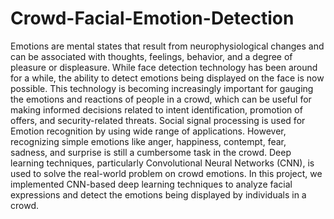 # Crowd-Facial-Emotion-Detection

Emotions are mental states that result from neurophysiological changes and can be associated with thoughts, feelings, behavior, and a degree of pleasure or displeasure. While face detection technology has been around for a while, the ability to detect emotions being displayed on the face is now possible. This technology is becoming increasingly important for gauging the emotions and reactions of people in a crowd, which can be useful for making informed decisions related to intent identification, promotion of offers, and security-related threats. Social signal processing is used for Emotion recognition by using wide range of applications. However, recognizing simple emotions like anger, happiness, contempt, fear, sadness, and surprise is still a cumbersome task in the crowd. Deep learning techniques, particularly Convolutional Neural Networks (CNN), is used to solve the real-world problem on crowd emotions. In this project, we implemented CNN-based deep learning techniques to analyze facial expressions and detect the emotions being displayed by individuals in a crowd.
